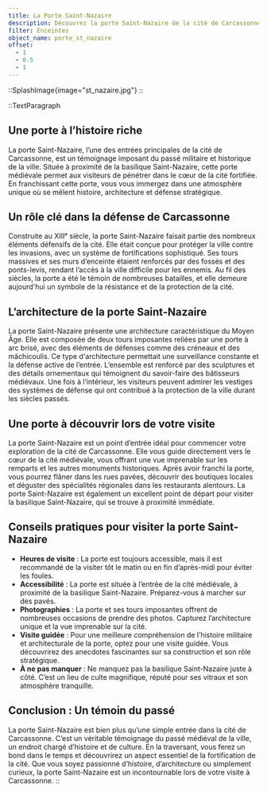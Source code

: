 ```yaml
---
title: La Porte Saint-Nazaire
description: Découvrez la porte Saint-Nazaire de la cité de Carcassonne, une entrée historique majestueuse marquée par son architecture médiévale et son rôle défensif stratégique. Un lieu incontournable pour explorer le patrimoine de Carcassonne.
filter: Enceintes
object_name: porte_st_nazaire
offset:
  - 1
  - 0.5
  - 1
---
```


::SplashImage{image="st_nazaire.jpg"}
::

::TextParagraph

## Une porte à l’histoire riche

La porte Saint-Nazaire, l’une des entrées principales de la cité de Carcassonne, est un témoignage imposant du passé militaire et historique de la ville. Située à proximité de la basilique Saint-Nazaire, cette porte médiévale permet aux visiteurs de pénétrer dans le cœur de la cité fortifiée. En franchissant cette porte, vous vous immergez dans une atmosphère unique où se mêlent histoire, architecture et défense stratégique.

## Un rôle clé dans la défense de Carcassonne

Construite au XIIIᵉ siècle, la porte Saint-Nazaire faisait partie des nombreux éléments défensifs de la cité. Elle était conçue pour protéger la ville contre les invasions, avec un système de fortifications sophistiqué. Ses tours massives et ses murs d’enceinte étaient renforcés par des fossés et des ponts-levis, rendant l’accès à la ville difficile pour les ennemis. Au fil des siècles, la porte a été le témoin de nombreuses batailles, et elle demeure aujourd'hui un symbole de la résistance et de la protection de la cité.

## L’architecture de la porte Saint-Nazaire

La porte Saint-Nazaire présente une architecture caractéristique du Moyen Âge. Elle est composée de deux tours imposantes reliées par une porte à arc brisé, avec des éléments de défenses comme des créneaux et des mâchicoulis. Ce type d'architecture permettait une surveillance constante et la défense active de l’entrée. L’ensemble est renforcé par des sculptures et des détails ornementaux qui témoignent du savoir-faire des bâtisseurs médiévaux. Une fois à l’intérieur, les visiteurs peuvent admirer les vestiges des systèmes de défense qui ont contribué à la protection de la ville durant les siècles passés.

## Une porte à découvrir lors de votre visite

La porte Saint-Nazaire est un point d’entrée idéal pour commencer votre exploration de la cité de Carcassonne. Elle vous guide directement vers le cœur de la cité médiévale, vous offrant une vue imprenable sur les remparts et les autres monuments historiques. Après avoir franchi la porte, vous pourrez flâner dans les rues pavées, découvrir des boutiques locales et déguster des spécialités régionales dans les restaurants alentours. La porte Saint-Nazaire est également un excellent point de départ pour visiter la basilique Saint-Nazaire, qui se trouve à proximité immédiate.

## Conseils pratiques pour visiter la porte Saint-Nazaire

- **Heures de visite** : La porte est toujours accessible, mais il est recommandé de la visiter tôt le matin ou en fin d’après-midi pour éviter les foules.
- **Accessibilité** : La porte est située à l’entrée de la cité médiévale, à proximité de la basilique Saint-Nazaire. Préparez-vous à marcher sur des pavés.
- **Photographies** : La porte et ses tours imposantes offrent de nombreuses occasions de prendre des photos. Capturez l’architecture unique et la vue imprenable sur la cité.
- **Visite guidée** : Pour une meilleure compréhension de l’histoire militaire et architecturale de la porte, optez pour une visite guidée. Vous découvrirez des anecdotes fascinantes sur sa construction et son rôle stratégique.
- **À ne pas manquer** : Ne manquez pas la basilique Saint-Nazaire juste à côté. C’est un lieu de culte magnifique, réputé pour ses vitraux et son atmosphère tranquille.

## Conclusion : Un témoin du passé

La porte Saint-Nazaire est bien plus qu’une simple entrée dans la cité de Carcassonne. C’est un véritable témoignage du passé médiéval de la ville, un endroit chargé d’histoire et de culture. En la traversant, vous ferez un bond dans le temps et découvrirez un aspect essentiel de la fortification de la cité. Que vous soyez passionné d’histoire, d’architecture ou simplement curieux, la porte Saint-Nazaire est un incontournable lors de votre visite à Carcassonne.
::
